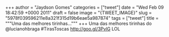
+++
author = "Jaydson Gomes"
categories = ["tweet"]
date = "Wed Feb 09 18:42:59 +0000 2011"
draft = false
image = "{TWEET_IMAGE}"
slug = "5978f039596211e8a321f315d19b6eae5a987874"
tags = ["tweet"]
title = """Uma das melhores tirinhas..."""
+++
Uma das melhores tirinhas do @lucianohbraga #TirasToscas http://goo.gl/3PvlG  LOL
